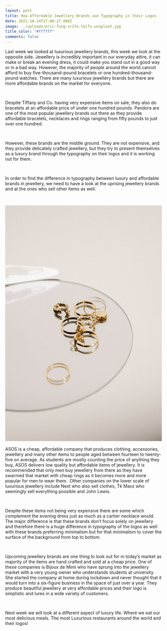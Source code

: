 ```yaml
---
layout: post
title: How Affordable Jewellery Brands use Typography in their Logos
date: 2021-10-24T17:00:27.898Z
image: ../uploads/eric-fung-sr27o-tqlfs-unsplash.jpg
title_color: "#ffffff"
comments: false
---
```

Last week we looked at luxurious jewellery brands, this week we look at the opposite side. Jewellery is incredibly important in our everyday attire, it can make or break an evening dress, it could make you stand out in a good way or in a bad way. However, the majority of people around the world cannot afford to buy five-thousand-pound bracelets or one hundred-thousand-pound watches. There are many luxurious jewellery brands but there are more affordable brands on the market for everyone.

 

Despite Tiffany and Co. having very expensive items on sale, they also do bracelets at an affordable price of under one hundred pounds. Pandora are one of the most popular jewellery brands out there as they provide affordable bracelets, necklaces and rings ranging from fifty pounds to just over one hundred.

 

However, these brands are the middle ground. They are not expensive, and they provide delicately crafted jewellery, but they try to present themselves as a luxury brand through the typography on their logos and it is working out for them.

 

In order to find the difference in typography between luxury and affordable brands in jewellery, we need to have a look at the uprising jewellery brands and at the ones who sell other items as well.

 

![](../uploads/mathilde-langevin-f1fkoppimsa-unsplash.jpg)

ASOS is a cheap, affordable company that produces clothing, accessories, jewellery and many other items to people aged between fourteen to twenty-five on average. As students are mostly counting the price of anything they buy, ASOS delivers low quality but affordable items of jewellery. It is recommended that only men buy jewellery from there as they have swarmed that market with cheap rings as it becomes more and more popular for men to wear them.  Other companies on the lower scale of luxurious jewellery include Next who also sell clothes, Tk Maxx who seemingly sell everything possible and John Lewis.

 

Despite these items not being very expensive there are some which complement the evening dress just as much as a cartier necklace would. The major difference is that these brands don’t focus solely on jewellery and therefore there is a huge difference in typography of the logos as well with these brands preferring minimalism but for that minimalism to cover the surface of the background from top to bottom.

 

Upcoming jewellery brands are one thing to look out for in today’s market as majority of the items are hand crafted and sold at a cheap price. One of these companies is Bijoux de Mimi who have sprung into the jewellery market with a very young owner who understands students at university. She started the company at home during lockdown and never thought that it would turn into a six-figure business in the space of just over a year. They produce beautiful jewellery at very affordable prices and their logo is simplistic and lures in a wide variety of customers.

 

Next week we will look at a different aspect of luxury life. Where we eat our most delicious meals. The most Luxurious restaurants around the world and their logos!